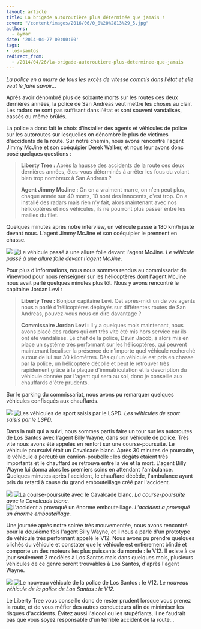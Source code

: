```yaml
---
layout: article
title: La brigade autoroutière plus déterminée que jamais !
cover: "/content/images/2016/06/0_0%20%2813%29_5.jpg"
authors:
  - aymar
date: '2014-04-27 00:00:00'
tags:
- los-santos
redirect_from:
  - /2014/04/26/la-brigade-autoroutiere-plus-determinee-que-jamais
---
```


_La police en a marre de tous les excès de vitesse commis dans l'état et elle veut le faire savoir..._

Après avoir dénombré plus de soixante morts sur les routes ces deux dernières années, la police de San Andreas veut mettre les choses au clair. Les radars ne sont pas suffisant dans l'état et sont souvent vandalisés, cassés ou même brûlés.

La police a donc fait le choix d'installer des agents et véhicules de police sur les autoroutes sur lesquelles on dénombre le plus de victimes d'accidents de la route. Sur notre chemin, nous avons rencontré l'agent Jimmy McJine et son coéquipier Derek Walker, et nous leur avons donc posé quelques questions :

> **Liberty Tree :** Après la hausse des accidents de la route ces deux dernières années, êtes-vous déterminés à arrêter les fous du volant bien trop nombreux à San Andreas ?
> 
> **Agent Jimmy McJine :** On en a vraiment marre, on n'en peut plus, chaque année sur 40 morts, 10 sont des innocents, c'est trop. On a installé des radars mais rien n'y fait, alors maintenant avec nos hélicoptères et nos véhicules, ils ne pourront plus passer entre les mailles du filet.

Quelques minutes après notre interview, un véhicule passe à 180 km/h juste devant nous. L'agent Jimmy McJine et son coéquipier le prennent en chasse.

![](/content/images/2016/06/0_0%20%282%29_11.jpg)
![Le véhicule passé à une allure folle devant l'agent McJine.](/content/images/2016/06/0_0%20%281%29_14.jpg)
_Le véhicule passé à une allure folle devant l'agent McJine._

Pour plus d'informations, nous nous sommes rendus au commissariat de Vinewood pour nous renseigner sur les hélicoptères dont l'agent McJine nous avait parlé quelques minutes plus tôt. Nous y avons rencontré le capitaine Jordan Levi :

> **Liberty Tree :** Bonjour capitaine Levi. Cet après-midi un de vos agents nous a parlé d'hélicoptères déployés sur différentes routes de San Andreas, pouvez-vous nous en dire davantage ?
> 
> **Commissaire Jordan Levi :** Il y a quelques mois maintenant, nous avons placé des radars qui ont très vite été mis hors service car ils ont été vandalisés. Le chef de la police, Davin Jacob, a alors mis en place un système très performant sur les hélicoptères, qui peuvent maintenant localiser la présence de n'importe quel véhicule recherché autour de lui sur 30 kilomètres. Dès qu'un véhicule est pris en chasse par la police, un hélicoptère décolle et peut le retrouver très rapidement grâce à la plaque d'immatriculation et la description du véhicule donnée par l'agent qui sera au sol, donc je conseille aux chauffards d'être prudents.

Sur le parking du commissariat, nous avons pu remarquer quelques véhicules confisqués aux chauffards.

![](/content/images/2016/06/0_0%20%286%29_8.jpg)
![Les véhicules de sport saisis par le LSPD.](/content/images/2016/06/0_0%20%284%29_12.jpg)
_Les véhicules de sport saisis par le LSPD._

Dans la nuit qui a suivi, nous sommes partis faire un tour sur les autoroutes de Los Santos avec l'agent Billy Wayne, dans son véhicule de police. Très vite nous avons été appelés en renfort sur une course-poursuite. Le véhicule poursuivi était un Cavalcade blanc. Après 30 minutes de poursuite, le véhicule a percuté un camion-poubelle : les dégâts étaient très importants et le chauffard se retrouva entre la vie et la mort. L'agent Billy Wayne lui donna alors les premiers soins en attendant l'ambulance. Quelques minutes après l'accident, le chauffard décède, l'ambulance ayant pris du retard à cause du grand embouteillage créé par l'accident.

![](/content/images/2016/06/0_0%20%288%29_6.jpg)
![La course-poursuite avec le Cavalcade blanc.](/content/images/2016/06/0_0%20%287%29_6.jpg)
_La course-poursuite avec le Cavalcade blanc._[](/content/images/2016/06/0_0%20%289%29_7.jpg)
![L'accident a provoqué un énorme embouteillage.](/content/images/2016/06/0_0%20%2810%29_6.jpg)
_L'accident a provoqué un énorme embouteillage._

Une journée après notre soirée très mouvementée, nous avons rencontré pour la deuxième fois l'agent Billy Wayne, et il nous a parlé d'un prototype de véhicule très performant appelé le V12. Nous avons pu prendre quelques clichés du véhicule et constater que le véhicule est entièrement blindé et comporte un des moteurs les plus puissants du monde : le V12. Il existe à ce jour seulement 2 modèles à Los Santos mais dans quelques mois, plusieurs véhicules de ce genre seront trouvables à Los Santos, d'après l'agent Wayne.

![](/content/images/2016/06/0_0%20%2811%29_6.jpg)
![Le nouveau véhicule de la police de Los Santos : le V12.](/content/images/2016/06/0_0%20%2812%29_3.jpg)
_Le nouveau véhicule de la police de Los Santos : le V12._

Le Liberty Tree vous conseille donc de rester prudent lorsque vous prenez la route, et de vous méfier des autres conducteurs afin de minimiser les risques d'accidents. Évitez aussi l'alcool ou les stupéfiants, il ne faudrait pas que vous soyez responsable d'un terrible accident de la route...